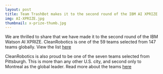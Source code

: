 ```yaml
---
layout: post
title: Team TrashBot makes it to the second round of the IBM AI XPRIZE
img: AI-XPRIZE.jpg
thumbnail: x-prize-thumb.jpg
---
```

We are thrilled to share that we have made it to the second round of the IBM Watson AI XPRIZE. CleanRobotics is one of the 59 teams selected from 147 teams globally. View the list [here](https://ai.xprize.org/teams)

CleanRobotics is also proud to be one of the seven teams selected from Pittsburgh. This is more than any other U.S. city, and second only to Montreal as the global leader. Read more about the teams [here](https://www.bizjournals.com/pittsburgh/news/2017/12/05/seven-pittsburgh-teams-move-on-to-next-round-of-ai.html)
